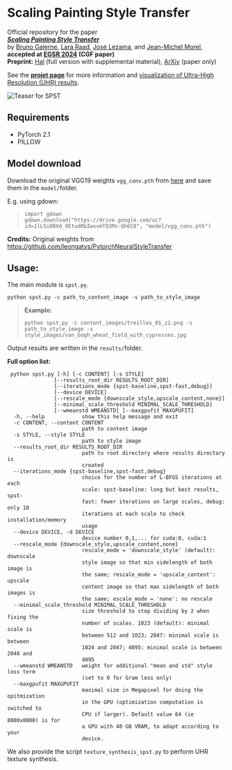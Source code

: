 # Scaling Painting Style Transfer
Official repository for the paper 
\
[***Scaling Painting Style Transfer***](https://hal.science/hal-03897715/en)
\
by 
[Bruno Galerne](https://www.idpoisson.fr/galerne/), 
[Lara Raad](http://dev.ipol.im/~lraad/), 
[José Lezama](https://iie.fing.edu.uy/~jlezama/),
and
[Jean-Michel Morel](https://sites.google.com/site/jeanmichelmorelcmlaenscachan), 
\
**accepted at [EGSR 2024](https://www.egsr2024.uk/) (CGF paper)**
\
**Preprint:**  [Hal](https://hal.science/hal-03897715/en) (full version with supplemental material), [ArXiv](https://arxiv.org/abs/2212.13459) (paper only)


See the [**projet page**](https://idpoisson.fr/galerne/spst/) for more information and [visualization of Ultra-High Resolution (UHR) results](https://idpoisson.fr/galerne/spst/index.html#UHR_results_visualizer).

![Teaser for SPST](img/teaser.png)


## Requirements
* PyTorch 2.1
* PILLOW

## Model download
Download the original VGG19 weights ```vgg_conv.pth``` from [here](https://drive.google.com/uc?id=1lLSi8BXd_9EtudRbIwxvmTQ3Ms-Qh6C8&export=download)
and save them in the ```model/```folder.

E.g. using gdown:
>```
>import gdown
>gdown.download("https://drive.google.com/uc?id=1lLSi8BXd_9EtudRbIwxvmTQ3Ms-Qh6C8", "model/vgg_conv.pth")
>```

**Credits:** Original weights from https://github.com/leongatys/PytorchNeuralStyleTransfer


## Usage:

The main module is ```spst.py```.

```
python spst.py -c path_to_content_image -s path_to_style_image
```

>**Example:**
>```
>python spst.py -c content_images/treilles_01_z2.png -s path_to_style_image -s style_images/van_Gogh_wheat_field_with_cypresses.jpg
>```

Output results are written in the ```results/```folder.

**Full option list:**
```
 python spst.py [-h] [-c CONTENT] [-s STYLE]
               [--results_root_dir RESULTS_ROOT_DIR]
               [--iterations_mode {spst-baseline,spst-fast,debug}]
               [--device DEVICE]
               [--rescale_mode {downscale_style,upscale_content,none}]
               [--minimal_scale_threshold MINIMAL_SCALE_THRESHOLD]
               [--wmeanstd WMEANSTD] [--maxgpufit MAXGPUFIT]
  -h, --help            show this help message and exit
  -c CONTENT, --content CONTENT
                        path to content image
  -s STYLE, --style STYLE
                        path to style image
  --results_root_dir RESULTS_ROOT_DIR
                        path to root directory where results directory is
                        created
  --iterations_mode {spst-baseline,spst-fast,debug}
                        choice for the number of L-BFGS iterations at each
                        scale: spst-baseline: long but best results, spst-
                        fast: fewer iterations on large scales, debug: only 10
                        iterations at each scale to check installation/memory
                        usage
  --device DEVICE, -d DEVICE
                        device number 0,1,... for cuda:0, cuda:1
  --rescale_mode {downscale_style,upscale_content,none}
                        rescale_mode = 'downscale_style' (default): downscale
                        style image so that min sidelength of both image is
                        the same; rescale_mode = 'upscale_content': upscale
                        content image so that max sidelength of both images is
                        the same; escale_mode = 'none': no rescale
  --minimal_scale_threshold MINIMAL_SCALE_THRESHOLD
                        size threshold to stop dividing by 2 when fixing the
                        number of scales. 1023 (default): minimal scale is
                        between 512 and 1023; 2047: minimal scale is between
                        1024 and 2047; 4095: minimal scale is between 2048 and
                        4095
  --wmeanstd WMEANSTD   weight for additional "mean and std" style loss term
                        (set to 0 for Gram loss only)
  --maxgpufit MAXGPUFIT
                        maximal size in Megapixel for doing the opitmization
                        in the GPU (optimization computation is switched to
                        CPU if larger). Default value 64 (ie 8000x8000) is for
                        a GPU with 40 GB VRAM, to adapt according to your
                        device.
```

We also provide the script ```texture_synthesis_spst.py``` to perform UHR texture synthesis.








